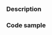 <!--

Thank you for contributing to the modulr community! Please fill out the pull request form below
and make note of the following:

Run the linter and test suite
==============================
Make sure your changes pass our linter and the tests all pass on your local machine. We've hooked
up this repo with continuous integration to double check those things for you.

Add tests (if applicable)
==============================
Most non-trivial changes should include some extra test coverage. If you aren't sure how to add
tests, feel free to submit regardless and ask us for some advice.

-->


### Description

<!-- Are you fixing a bug? Updating our documentation? Implementing a new feature? Make sure we
have the context around your change. Link to other relevant issues or pull requests. -->

### Code sample

<!-- Proposing an API change? Provide code samples showing how the API will be used. -->

